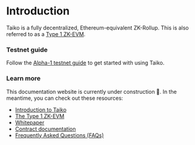 # Introduction

Taiko is a fully decentralized, Ethereum-equivalent ZK-Rollup. This is also referred to as a [Type 1 ZK-EVM](https://mirror.xyz/labs.taiko.eth/w7NSKDeKfJoEy0p89I9feixKfdK-20JgWF9HZzxfeBo).

### Testnet guide

Follow the [Alpha-1 testnet guide](/docs/testnet-guide/) to get started with using Taiko.

### Learn more

This documentation website is currently under construction 🚧. In the meantime, you can check out these resources:

- [Introduction to Taiko](https://mirror.xyz/labs.taiko.eth/oRy3ZZ_4-6IEQcuLCMMlxvdH6E-T3_H7UwYVzGDsgf4)
- [The Type 1 ZK-EVM](https://mirror.xyz/labs.taiko.eth/w7NSKDeKfJoEy0p89I9feixKfdK-20JgWF9HZzxfeBo)
- [Whitepaper](https://taikoxyz.github.io/taiko-mono/taiko-whitepaper.pdf)
- [Contract documentation](/docs/reference/contract-documentation/)
- [Frequently Asked Questions (FAQs)](/docs/resources/faqs/)
